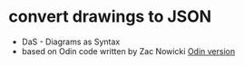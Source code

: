# convert drawings to JSON
- DaS - Diagrams as Syntax
- based on Odin code written by Zac Nowicki [Odin version](https://github.com/guitarvydas/0D/tree/main/das2json)
